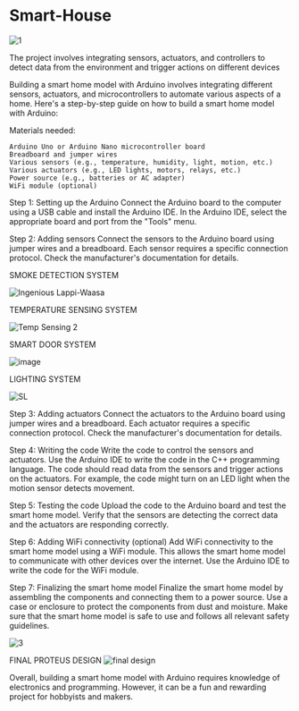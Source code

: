# Smart-House

![1](https://user-images.githubusercontent.com/102630199/226654430-6a6fb638-da4e-46c7-a65e-e79f27cbb241.PNG)

The project involves integrating sensors, actuators, and controllers to detect data from the environment and trigger actions on different devices

Building a smart home model with Arduino involves integrating different sensors, actuators, and microcontrollers to automate various aspects of a home. Here's a step-by-step guide on how to build a smart home model with Arduino:

Materials needed:

    Arduino Uno or Arduino Nano microcontroller board
    Breadboard and jumper wires
    Various sensors (e.g., temperature, humidity, light, motion, etc.)
    Various actuators (e.g., LED lights, motors, relays, etc.)
    Power source (e.g., batteries or AC adapter)
    WiFi module (optional)

Step 1: Setting up the Arduino
Connect the Arduino board to the computer using a USB cable and install the Arduino IDE. In the Arduino IDE, select the appropriate board and port from the "Tools" menu.

Step 2: Adding sensors
Connect the sensors to the Arduino board using jumper wires and a breadboard. Each sensor requires a specific connection protocol. Check the manufacturer's documentation for details.

SMOKE DETECTION SYSTEM

![Ingenious Lappi-Waasa](https://user-images.githubusercontent.com/102630199/226653839-be6790ec-152e-4678-9176-940301789df5.png)

TEMPERATURE SENSING SYSTEM

![Temp Sensing 2](https://user-images.githubusercontent.com/102630199/226654150-200a5e31-5190-4726-be49-f6e99d553fa4.PNG)

SMART DOOR SYSTEM

![image](https://user-images.githubusercontent.com/102630199/226657742-86e25596-7131-4ebf-a0cb-431a7592b404.png)


LIGHTING SYSTEM

![SL](https://user-images.githubusercontent.com/102630199/226654843-38f22d79-6c30-4794-b69b-1f4f4b649ce5.jpeg)


Step 3: Adding actuators
Connect the actuators to the Arduino board using jumper wires and a breadboard. Each actuator requires a specific connection protocol. Check the manufacturer's documentation for details.

Step 4: Writing the code
Write the code to control the sensors and actuators. Use the Arduino IDE to write the code in the C++ programming language. The code should read data from the sensors and trigger actions on the actuators. For example, the code might turn on an LED light when the motion sensor detects movement.

Step 5: Testing the code
Upload the code to the Arduino board and test the smart home model. Verify that the sensors are detecting the correct data and the actuators are responding correctly.

Step 6: Adding WiFi connectivity (optional)
Add WiFi connectivity to the smart home model using a WiFi module. This allows the smart home model to communicate with other devices over the internet. Use the Arduino IDE to write the code for the WiFi module.

Step 7: Finalizing the smart home model
Finalize the smart home model by assembling the components and connecting them to a power source. Use a case or enclosure to protect the components from dust and moisture. Make sure that the smart home model is safe to use and follows all relevant safety guidelines.


![3](https://user-images.githubusercontent.com/102630199/226655183-9db32145-c5e8-46e2-a64a-d057b5239290.PNG)


FINAL PROTEUS DESIGN
![final design](https://user-images.githubusercontent.com/102630199/226653603-d231e898-6104-42d2-af5b-65b1056e2c23.png)


Overall, building a smart home model with Arduino requires knowledge of electronics and programming. However, it can be a fun and rewarding project for hobbyists and makers.
